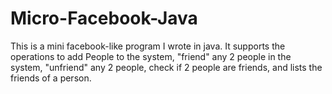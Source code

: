 # Micro-Facebook-Java
This is a mini facebook-like program I wrote in java. It supports the operations to add People to the system, "friend" any 2 people in the system, "unfriend" any 2 people, check if 2 people are friends, and lists the friends of a person.
